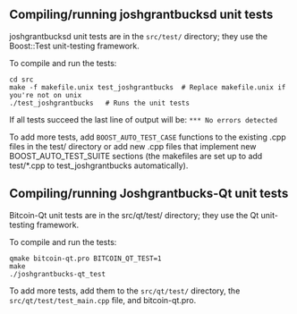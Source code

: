 Compiling/running joshgrantbucksd unit tests
------------------------------------

joshgrantbucksd unit tests are in the `src/test/` directory; they
use the Boost::Test unit-testing framework.

To compile and run the tests:

	cd src
	make -f makefile.unix test_joshgrantbucks  # Replace makefile.unix if you're not on unix
	./test_joshgrantbucks   # Runs the unit tests

If all tests succeed the last line of output will be:
`*** No errors detected`

To add more tests, add `BOOST_AUTO_TEST_CASE` functions to the existing
.cpp files in the test/ directory or add new .cpp files that
implement new BOOST_AUTO_TEST_SUITE sections (the makefiles are
set up to add test/*.cpp to test_joshgrantbucks automatically).


Compiling/running Joshgrantbucks-Qt unit tests
---------------------------------------

Bitcoin-Qt unit tests are in the src/qt/test/ directory; they
use the Qt unit-testing framework.

To compile and run the tests:

	qmake bitcoin-qt.pro BITCOIN_QT_TEST=1
	make
	./joshgrantbucks-qt_test

To add more tests, add them to the `src/qt/test/` directory,
the `src/qt/test/test_main.cpp` file, and bitcoin-qt.pro.
